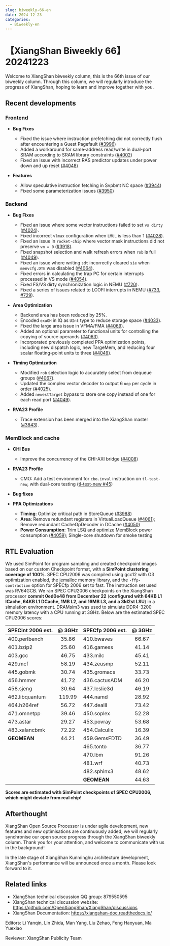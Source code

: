 ```yaml
---
slug: biweekly-66-en
date: 2024-12-23
categories:
  - Biweekly-en
---
```


# 【XiangShan Biweekly 66】20241223

Welcome to XiangShan biweekly column, this is the 66th issue of our biweekly column. Through this column, we will regularly introduce the progress of XiangShan, hoping to learn and improve together with you.

<!-- more -->
## Recent developments

### Frontend

- **Bug Fixes**
  - Fixed the issue where instruction prefetching did not correctly flush after encountering a Guest Pagefault ([#3996](https://github.com/OpenXiangShan/XiangShan/pull/3996))
  - Added a workaround for same-address read/write in dual-port SRAM according to SRAM library constraints ([#4002](https://github.com/OpenXiangShan/XiangShan/pull/4002))
  - Fixed an issue with incorrect RAS predictor updates under power down and up reset ([#4048](https://github.com/OpenXiangShan/XiangShan/pull/4048))

- **Features**
  - Allow speculative instruction fetching in Svpbmt NC space ([#3944](https://github.com/OpenXiangShan/XiangShan/pull/3944))
  - Fixed some parameterization issues ([#3950](https://github.com/OpenXiangShan/XiangShan/pull/3950))


### Backend

- **Bug Fixes**
    - Fixed an issue where some vector instructions failed to set `vs dirty` ([#4024](https://github.com/OpenXiangShan/XiangShan/pull/4024)).
    - Fixed incorrect `vlmax` configuration when `LMUL` is less than 1 ([#4028](https://github.com/OpenXiangShan/XiangShan/pull/4028)).
    - Fixed an issue in `rocket-chip` where vector mask instructions did not preserve `vm = 0` ([#3918](https://github.com/OpenXiangShan/XiangShan/pull/3918)).
    - Fixed snapshot selection and walk refresh errors when `rob` is full ([#4049](https://github.com/OpenXiangShan/XiangShan/pull/4049)).
    - Fixed an issue where writing `sdt` incorrectly cleared `sie` when `menvcfg.DTE` was disabled ([#4064](https://github.com/OpenXiangShan/XiangShan/pull/4064)).
    - Fixed errors in calculating the trap PC for certain interrupts processed in VS mode ([#4054](https://github.com/OpenXiangShan/XiangShan/pull/4054)).
    - Fixed FS/VS dirty synchronization logic in NEMU ([#720](https://github.com/OpenXiangShan/NEMU/pull/720)).
    - Fixed a series of issues related to LCOFI interrupts in NEMU ([#733](https://github.com/OpenXiangShan/NEMU/pull/733), [#729](https://github.com/OpenXiangShan/NEMU/pull/729)).

- **Area Optimization**
    - Backend area has been reduced by 25%.
    - Encoded `exuOH` in IQ as `UInt` type to reduce storage space ([#4033](https://github.com/OpenXiangShan/XiangShan/pull/4033)).
    - Fixed the large area issue in VFMA/FMA ([#4069](https://github.com/OpenXiangShan/XiangShan/pull/4069)).
    - Added an optional parameter to functional units for controlling the copying of source operands ([#4063](https://github.com/OpenXiangShan/XiangShan/pull/4063)).
    - Incorporated previously completed PPA optimization points, including new dispatch logic, new TargeMem, and reducing four scalar floating-point units to three ([#4049](https://github.com/OpenXiangShan/XiangShan/pull/4049)).

- **Timing Optimization**
    - Modified `rob` selection logic to accurately select from dequeue groups ([#4067](https://github.com/OpenXiangShan/XiangShan/pull/4067)).
    - Updated the complex vector decoder to output 6 `uop` per cycle in order ([#4025](https://github.com/OpenXiangShan/XiangShan/pull/4025)).
    - Added `newestTarget` bypass to store one copy instead of one for each read port ([#4049](https://github.com/OpenXiangShan/XiangShan/pull/4049)).

- **RVA23 Profile**
    - Trace extension has been merged into the XiangShan master ([#3843](https://github.com/OpenXiangShan/XiangShan/pull/3843)).

### MemBlock and cache

- **CHI Bus**
  - Improve the concurrency of the CHI-AXI bridge ([#4008](https://github.com/OpenXiangShan/XiangShan/pull/4008))

- **RVA23 Profile**
  - CMO: Add a test environment for `cbo.inval` instruction on `tl-test-new`, with dual-core testing ([tl-test-new #45](https://github.com/OpenXiangShan/tl-test-new/pull/45))

- **Bug fixes**

- **PPA Optimizations**
  - **Timing**: Optimize critical path in StoreQueue ([#3988](https://github.com/OpenXiangShan/XiangShan/pull/3988))
  - **Area**: Remove redundant registers in VirtualLoadQueue ([#4061](https://github.com/OpenXiangShan/XiangShan/pull/4061)); Remove redundant CacheOpDecoder in DCache ([#4050](https://github.com/OpenXiangShan/XiangShan/pull/4050))
  - **Power Consumption**: Trim LSQ and optimize MemBlock power consumption ([#4059](https://github.com/OpenXiangShan/XiangShan/pull/4059)); Single-core shutdown for smoke testing

## RTL Evaluation

We used SimPoint for program sampling and created checkpoint images based on our custom Checkpoint format, with a **SimPoint clustering coverage of 100%**. SPEC CPU2006 was compiled using gcc12 with O3 optimization enabled, the jemalloc memory library, and the `-ffp-contraction` option for SPECfp 2006 set to fast. The instruction set used was RV64GCB. We ran SPEC CPU2006 checkpoints on the XiangShan processor **commit 0ed0e48 from December 22** (**configured with 64KB L1 ICache, 64KB L1 DCache, 1MB L2, and 16MB L3, and a 3ld2st LSU**) in a simulation environment. DRAMsim3 was used to simulate DDR4-3200 memory latency with a CPU running at 3GHz. Below are the estimated SPEC CPU2006 scores:

| SPECint 2006 est. | @ 3GHz | SPECfp 2006 est.  | @ 3GHz |
| :---------------- | :----: | :---------------- | :----: |
| 400.perlbench     | 35.86  | 410.bwaves        | 66.67  |
| 401.bzip2         | 25.60  | 416.gamess        | 41.14  |
| 403.gcc           | 46.75  | 433.milc          | 45.41  |
| 429.mcf           | 58.19  | 434.zeusmp        | 52.11  |
| 445.gobmk         | 30.74  | 435.gromacs       | 33.73  |
| 456.hmmer         | 41.72  | 436.cactusADM     | 46.20  |
| 458.sjeng         | 30.64  | 437.leslie3d      | 46.19  |
| 462.libquantum    | 119.99 | 444.namd          | 28.92  |
| 464.h264ref       | 56.72  | 447.dealII        | 73.42  |
| 471.omnetpp       | 39.46  | 450.soplex        | 52.28  |
| 473.astar         | 29.27  | 453.povray        | 53.68  |
| 483.xalancbmk     | 72.22  | 454.Calculix      | 16.39  |
| **GEOMEAN**       | 44.21  | 459.GemsFDTD      | 36.49  |
|                   |        | 465.tonto         | 36.77  |
|                   |        | 470.lbm           | 91.26  |
|                   |        | 481.wrf           | 40.73  |
|                   |        | 482.sphinx3       | 48.62  |
|                   |        | **GEOMEAN**       | 44.63  |

**Scores are estimated with SimPoint checkpoints of SPEC CPU2006, which might deviate from real chip!**

## Afterthought

XiangShan Open Source Processor is under agile development, new features and new optimisations are continuously added, we will regularly synchronise our open source progress through the XiangShan biweekly column. Thank you for your attention, and welcome to communicate with us in the background!

In the late stage of XiangShan Kunminghu architecture development, XiangShan's performance will be announced once a month. Please look forward to it.

## Related links

* XiangShan technical discussion QQ group: 879550595
* XiangShan technical discussion website: https://github.com/OpenXiangShan/XiangShan/discussions
* XiangShan Documentation: https://xiangshan-doc.readthedocs.io/

Editors: Li Yanqin, Lin Zhida, Man Yang, Liu Zehao, Feng Haoyuan, Ma Yuexiao

Reviewer: XiangShan Publicity Team
